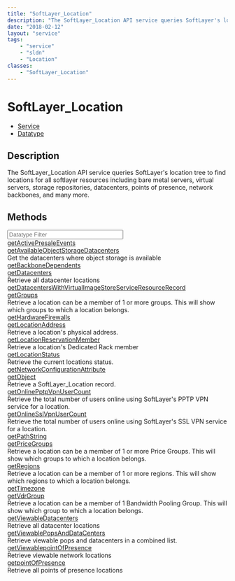 ```yaml
---
title: "SoftLayer_Location"
description: "The SoftLayer_Location API service queries SoftLayer's location tree to find locations for all softlayer resources inclu... "
date: "2018-02-12"
layout: "service"
tags:
    - "service"
    - "sldn"
    - "Location"
classes:
    - "SoftLayer_Location"
---
```

# SoftLayer_Location
<div id='service-datatype'>
    <ul id='sldn-reference-tabs'>
    <li id='service'> <a href='/reference/services/SoftLayer_Location' >Service</a></li>    <li id='datatype'> <a href='/reference/datatypes/SoftLayer_Location' >Datatype</a></li>
    </ul>
</div>

## Description
The SoftLayer_Location API service queries SoftLayer's location tree to find locations for all softlayer resources including bare metal servers, virtual servers, storage repositories, datacenters, points of presence, network backbones, and many more. 
        
        
<div id="properties" class="content">
    <h2>Methods</h2>
    <div class="view-filters">
        <div class="clearfix">
            <div class="search-input-box">
                <input placeholder="Datatype Filter" onkeyup="titleSearch(inputId='edit-combine', divId='method-div', elementClass='method-row')" 
                    type="text" id="edit-combine" value="" size="30" maxlength="128" class="form-text">
            </div>
        </div>
    </div>
    <div id="method-div">
            <div class="method-row">
                        <span class='view-field-title'><a href='/reference/services/SoftLayer_Location/getActivePresaleEvents'> getActivePresaleEvents</a> </span>
            <div class='views-field-body'></div>
        </div>
            <div class="method-row">
                        <span class='view-field-title'><a href='/reference/services/SoftLayer_Location/getAvailableObjectStorageDatacenters'> getAvailableObjectStorageDatacenters</a> </span>
            <div class='views-field-body'>Get the datacenters where object storage is available</div>
        </div>
            <div class="method-row">
                        <span class='view-field-title'><a href='/reference/services/SoftLayer_Location/getBackboneDependents'> getBackboneDependents</a> </span>
            <div class='views-field-body'></div>
        </div>
            <div class="method-row">
                        <span class='view-field-title'><a href='/reference/services/SoftLayer_Location/getDatacenters'> getDatacenters</a> </span>
            <div class='views-field-body'>Retrieve all datacenter locations</div>
        </div>
            <div class="method-row">
                        <span class='view-field-title'><a href='/reference/services/SoftLayer_Location/getDatacentersWithVirtualImageStoreServiceResourceRecord'> getDatacentersWithVirtualImageStoreServiceResourceRecord</a> </span>
            <div class='views-field-body'></div>
        </div>
            <div class="method-row">
                        <span class='view-field-title'><a href='/reference/services/SoftLayer_Location/getGroups'> getGroups</a> </span>
            <div class='views-field-body'>Retrieve a location can be a member of 1 or more groups. This will show which groups to which a location belongs.</div>
        </div>
            <div class="method-row">
                        <span class='view-field-title'><a href='/reference/services/SoftLayer_Location/getHardwareFirewalls'> getHardwareFirewalls</a> </span>
            <div class='views-field-body'></div>
        </div>
            <div class="method-row">
                        <span class='view-field-title'><a href='/reference/services/SoftLayer_Location/getLocationAddress'> getLocationAddress</a> </span>
            <div class='views-field-body'>Retrieve a location's physical address.</div>
        </div>
            <div class="method-row">
                        <span class='view-field-title'><a href='/reference/services/SoftLayer_Location/getLocationReservationMember'> getLocationReservationMember</a> </span>
            <div class='views-field-body'>Retrieve a location's Dedicated Rack member</div>
        </div>
            <div class="method-row">
                        <span class='view-field-title'><a href='/reference/services/SoftLayer_Location/getLocationStatus'> getLocationStatus</a> </span>
            <div class='views-field-body'>Retrieve the current locations status.</div>
        </div>
            <div class="method-row">
                        <span class='view-field-title'><a href='/reference/services/SoftLayer_Location/getNetworkConfigurationAttribute'> getNetworkConfigurationAttribute</a> </span>
            <div class='views-field-body'></div>
        </div>
            <div class="method-row">
                        <span class='view-field-title'><a href='/reference/services/SoftLayer_Location/getObject'> getObject</a> </span>
            <div class='views-field-body'>Retrieve a SoftLayer_Location record.</div>
        </div>
            <div class="method-row">
                        <span class='view-field-title'><a href='/reference/services/SoftLayer_Location/getOnlinePptpVpnUserCount'> getOnlinePptpVpnUserCount</a> </span>
            <div class='views-field-body'>Retrieve the total number of users online using SoftLayer's PPTP VPN service for a location.</div>
        </div>
            <div class="method-row">
                        <span class='view-field-title'><a href='/reference/services/SoftLayer_Location/getOnlineSslVpnUserCount'> getOnlineSslVpnUserCount</a> </span>
            <div class='views-field-body'>Retrieve the total number of users online using SoftLayer's SSL VPN service for a location.</div>
        </div>
            <div class="method-row">
                        <span class='view-field-title'><a href='/reference/services/SoftLayer_Location/getPathString'> getPathString</a> </span>
            <div class='views-field-body'></div>
        </div>
            <div class="method-row">
                        <span class='view-field-title'><a href='/reference/services/SoftLayer_Location/getPriceGroups'> getPriceGroups</a> </span>
            <div class='views-field-body'>Retrieve a location can be a member of 1 or more Price Groups. This will show which groups to which a location belongs.</div>
        </div>
            <div class="method-row">
                        <span class='view-field-title'><a href='/reference/services/SoftLayer_Location/getRegions'> getRegions</a> </span>
            <div class='views-field-body'>Retrieve a location can be a member of 1 or more regions. This will show which regions to which a location belongs.</div>
        </div>
            <div class="method-row">
                        <span class='view-field-title'><a href='/reference/services/SoftLayer_Location/getTimezone'> getTimezone</a> </span>
            <div class='views-field-body'></div>
        </div>
            <div class="method-row">
                        <span class='view-field-title'><a href='/reference/services/SoftLayer_Location/getVdrGroup'> getVdrGroup</a> </span>
            <div class='views-field-body'>Retrieve a location can be a member of 1 Bandwidth Pooling Group. This will show which group to which a location belongs.</div>
        </div>
            <div class="method-row">
                        <span class='view-field-title'><a href='/reference/services/SoftLayer_Location/getViewableDatacenters'> getViewableDatacenters</a> </span>
            <div class='views-field-body'>Retrieve all datacenter locations</div>
        </div>
            <div class="method-row">
                        <span class='view-field-title'><a href='/reference/services/SoftLayer_Location/getViewablePopsAndDataCenters'> getViewablePopsAndDataCenters</a> </span>
            <div class='views-field-body'>Retrieve viewable pops and datacenters in a combined list.</div>
        </div>
            <div class="method-row">
                        <span class='view-field-title'><a href='/reference/services/SoftLayer_Location/getViewablepointOfPresence'> getViewablepointOfPresence</a> </span>
            <div class='views-field-body'>Retrieve viewable network locations</div>
        </div>
            <div class="method-row">
                        <span class='view-field-title'><a href='/reference/services/SoftLayer_Location/getpointOfPresence'> getpointOfPresence</a> </span>
            <div class='views-field-body'>Retrieve all points of presence locations</div>
        </div>
        </div>
</div>

